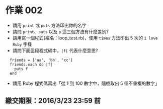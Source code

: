 # 作業 002

* 請用 `print` 或 `puts` 方法印出你的名字
* 請問 `print`、`puts` 以及 `p` 這三個方法有什麼差別?
* 請用寫一個程式(檔名：loop_test.rb)，使用 `times` 方法印出 5 次的 `I love Ruby` 字樣
* 請問下面這段程式碼中，`|f|` 代表什麼意思?

```
  friends = ['aa', 'bb', 'cc']
  friends.each do |f|
    puts f
  end
```

* 請用 Ruby 程式碼寫出「從 1 到 100 數字中，隨機取出 5 個不重複的數字」

## 繳交期限：2016/3/23 23:59 前

